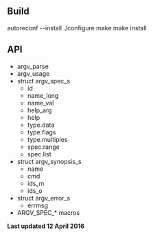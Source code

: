 ## Build

autoreconf --install
./configure
make
make install

## API

* argv\_parse  
* argv\_usage  
* struct argv\_spec\_s  
    * id  
    * name\_long  
    * name\_val  
    * help\_arg  
    * help  
    * type.data
    * type.flags
    * type.multiples
    * spec.range
    * spec.list
* struct argv\_synopsis\_s  
    * name  
    * cmd  
    * ids\_m  
    * ids\_o  
* struct argv\_error\_s  
    * errmsg
* ARGV\_SPEC\_* macros  

**Last updated 12 April 2016**
